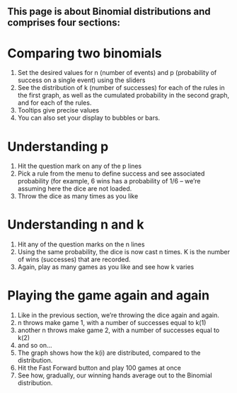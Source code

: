 This page is about Binomial distributions and comprises four sections:
----


# Comparing two binomials
1. Set the desired values for n (number of events) and p (probability of success on a single event) using the sliders
2. See the distribution of k (number of successes) for each of the rules in the first graph, as well as the cumulated probability in the second graph, and for each of the rules.
3. Tooltips give precise values
4. You can also set your display to bubbles or bars.




# Understanding p
 1. Hit the question mark on any of the p lines
 2. Pick a rule from the menu to define success and see associated probability (for example, 6 wins has a probability of 1/6 – we’re assuming here the dice are not loaded.
 3. Throw the dice as many times as you like




# Understanding n and k
 1. Hit any of the question marks on the n lines
 2. Using the same probability, the dice is now cast n times. K is the number of wins (successes) that are recorded.
 3. Again, play as many games as you like and see how k varies

# Playing the game again and again
 1. Like in the previous section, we’re throwing the dice again and again.
 2. n throws make game 1, with a number of successes equal to k(1)
 3. another n throws make game 2, with a number of successes equal to k(2)
 4. and so on…
 5. The graph shows how the k(i) are distributed, compared to the distribution.
 6. Hit the Fast Forward button and play 100 games at once
 7. See how, gradually, our winning hands average out to the Binomial distribution.
